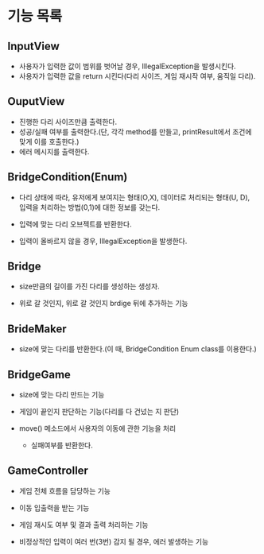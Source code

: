 # 기능 목록



## InputView
- 사용자가 입력한 값이 범위를 벗어날 경우, IllegalException을 발생시킨다.
- 사용자가 입력한 값을 return 시킨다(다리 사이즈, 게임 재시작 여부, 움직일 다리).


## OuputView

- 진행한 다리 사이즈만큼 출력한다.
- 성공/실패 여부를 출력한다.(단, 각각 method를 만들고, printResult에서 조건에 맞게 이를 호출한다.)
- 에러 메시지를 출력한다.

## BridgeCondition(Enum)

- 다리 상태에 따라, 유저에게 보여지는 형태(O,X), 데이터로 처리되는 형태(U, D), 입력을 처리하는 방법(0,1)에 대한 정보를 갖는다.

- 입력에 맞는 다리 오브젝트를 반환한다.

- 입력이 올바르지 않을 경우, IllegalException을 발생한다.

## Bridge

- size만큼의 길이를 가진 다리를 생성하는 생성자.

- 위로 갈 것인지, 위로 갈 것인지 brdige 뒤에 추가하는 기능

## BrideMaker

- size에 맞는 다리를 반환한다.(이 때, BridgeCondition Enum class를 이용한다.)

## BridgeGame

- size에 맞는 다리 만드는 기능

- 게임이 끝인지 판단하는 기능(다리를 다 건넜는 지 판단)

- move() 메소드에서 사용자의 이동에 관한 기능을 처리
    - 실패여부를 반환한다.

## GameController

- 게임 전체 흐름을 담당하는 기능

- 이동 입출력을 받는 기능

- 게임 재시도 여부 및 결과 출력 처리하는 기능

- 비정상적인 입력이 여러 번(3번) 감지 될 경우, 에러 발생하는 기능